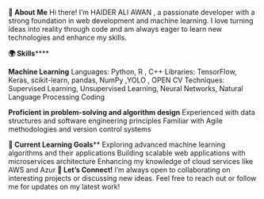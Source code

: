 **👋 About Me**
Hi there! I’m HAIDER ALI AWAN , a passionate developer with a strong foundation in web development and machine learning.
I love turning ideas into reality through code and am always eager to learn new technologies and enhance my skills.

**🌍 Skills******

**Machine Learning**
Languages: Python, R , C++
Libraries: TensorFlow, Keras, scikit-learn, pandas, NumPy ,YOLO , OPEN CV
Techniques: Supervised Learning, Unsupervised Learning, Neural Networks, Natural Language Processing
Coding

**Proficient in problem-solving and algorithm design**
Experienced with data structures and software engineering principles
Familiar with Agile methodologies and version control systems

**🌱 Current Learning Goals****
Exploring advanced machine learning algorithms and their applications
Building scalable web applications with microservices architecture
Enhancing my knowledge of cloud services like AWS and Azur
**💬 Let’s Connect!**
I’m always open to collaborating on interesting projects or discussing new ideas. Feel free to reach out or follow me for updates on my latest work!
